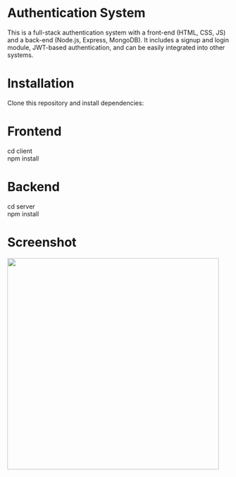 # Authentication System

This is a full-stack authentication system with a front-end (HTML, CSS, JS) and a back-end (Node.js, Express, MongoDB). It includes a signup and login module, JWT-based authentication, and can be easily integrated into other systems.

# Installation

Clone this repository and install dependencies:

# Frontend
cd client
<br>npm install

# Backend
cd server
<br>npm install

# Screenshot
<img src="https://github.com/Nikhil-Pachpande/login-component/blob/57d384f8ed152af71708d58dcdee6f2623121873/client/assets/screennshots/signup-login.png" width="480" length="640">


